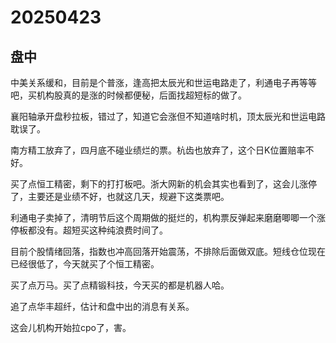 # 20250423

## 盘中

中美关系缓和，目前是个普涨，逢高把太辰光和世运电路走了，利通电子再等等吧，买机构股真的是涨的时候都便秘，后面找超短标的做了。

襄阳轴承开盘秒拉板，错过了，知道它会涨但不知道啥时机，顶太辰光和世运电路耽误了。

南方精工放弃了，四月底不碰业绩烂的票。杭齿也放弃了，这个日K位置赔率不好。

买了点恒工精密，剩下的打打板吧。浙大网新的机会其实也看到了，这会儿涨停了，主要还是业绩不好，也就这几天，规避下这类票吧。

利通电子卖掉了，清明节后这个周期做的挺烂的，机构票反弹起来磨磨唧唧一个涨停板都没有。超短买这种纯浪费时间了。

目前个股情绪回落，指数也冲高回落开始震荡，不排除后面做双底。短线仓位现在已经很低了，今天就买了个恒工精密。

买了点万马。买了点精锻科技，今天买的都是机器人哈。

追了点华丰超纤，估计和盘中出的消息有关系。

这会儿机构开始拉cpo了，害。
